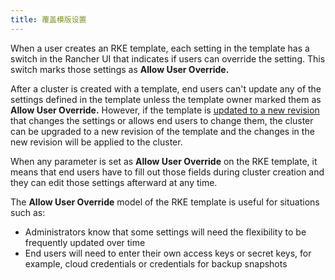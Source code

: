 ```yaml
---
title: 覆盖模版设置
---
```


When a user creates an RKE template, each setting in the template has a switch in the Rancher UI that indicates if users can override the setting. This switch marks those settings as **Allow User Override.**

After a cluster is created with a template, end users can't update any of the settings defined in the template unless the template owner marked them as **Allow User Override.** However, if the template is [updated to a new revision](/docs/admin-settings/rke-templates/creating-and-revising) that changes the settings or allows end users to change them, the cluster can be upgraded to a new revision of the template and the changes in the new revision will be applied to the cluster.

When any parameter is set as **Allow User Override** on the RKE template, it means that end users have to fill out those fields during cluster creation and they can edit those settings afterward at any time.

The **Allow User Override** model of the RKE template is useful for situations such as:

* Administrators know that some settings will need the flexibility to be frequently updated over time
* End users will need to enter their own access keys or secret keys, for example, cloud credentials or credentials for backup snapshots

